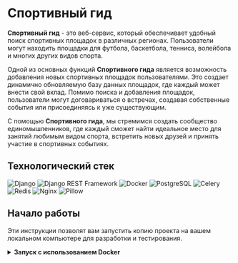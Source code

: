 # Спортивный гид

**Спортивный гид** - это веб-сервис, который обеспечивает удобный поиск спортивных площадок в различных регионах. Пользователи могут находить площадки для футбола, баскетбола, тенниса, волейбола и многих других видов спорта.

Одной из основных функций **Спортивного гида** является возможность добавления новых спортивных площадок пользователями. Это создает динамично обновляемую базу данных площадок, где каждый может внести свой вклад. Помимо поиска и добавления площадок, пользователи могут договариваться о встречах, создавая собственные события или присоединяясь к уже существующим.

С помощью **Спортивного гида**, мы стремимся создать сообщество единомышленников, где каждый сможет найти идеальное место для занятий любимым видом спорта, встретить новых друзей и принять участие в спортивных событиях.

## Технологический стек

![Django](https://img.shields.io/badge/django-%23092E20.svg?style=for-the-badge&logo=django&logoColor=white)
![Django REST Framework](https://img.shields.io/badge/Django%20Rest%20Framework-009688?style=for-the-badge&logo=django&logoColor=white)
![Docker](https://img.shields.io/badge/docker-%230db7ed.svg?style=for-the-badge&logo=docker&logoColor=white)
![PostgreSQL](https://img.shields.io/badge/postgresql-%23316192.svg?style=for-the-badge&logo=postgresql&logoColor=white)
![Celery](https://img.shields.io/badge/celery-%2337814a.svg?style=for-the-badge&logo=celery&logoColor=white)
![Redis](https://img.shields.io/badge/redis-%23DD0031.svg?style=for-the-badge&logo=redis&logoColor=white)
![Nginx](https://img.shields.io/badge/nginx-%23009639.svg?style=for-the-badge&logo=nginx&logoColor=white)
![Pillow](https://img.shields.io/badge/pillow-%23751816.svg?style=for-the-badge&logo=python&logoColor=white)

## Начало работы

Эти инструкции позволят вам запустить копию проекта на вашем локальном компьютере для разработки и тестирования.

<details>
<summary><strong>Запуск с использованием Docker</strong></summary>

### Предварительные требования

Убедитесь, что у вас установлены Docker и Docker Compose. Это можно сделать, следуя официальной документации Docker: https://docs.docker.com/get-docker/ и https://docs.docker.com/compose/install/

### Установка и запуск

1. Клонируйте репозиторий на компьютер:
   ```
   git clone git@github.com:Sports-Guide/Sports-Guide-Backend.git
   ```
2. Перейдите в папку infra:
   ```
   cd Sports-Guide-Backend/infra/
   ```

3. Запустите проект с помощью Docker Compose:
   ```
   docker compose -f docker-compose.local.yml up
   ```

   Теперь приложение должно быть доступно по адресу:

   http://localhost:8000
   
   А документация доступна по адресу:
   
   http://localhost:8000/api/schema/swagger-ui/

</details>

